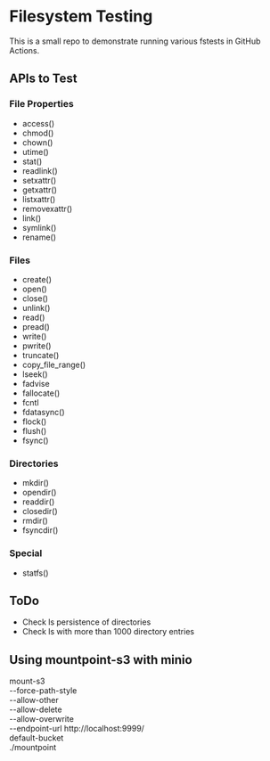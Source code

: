 # Filesystem Testing

This is a small repo to demonstrate running various fstests in GitHub Actions.

## APIs to Test

### File Properties

- access()
- chmod()
- chown()
- utime()
- stat()
- readlink()
- setxattr()
- getxattr()
- listxattr()
- removexattr()
- link()
- symlink()
- rename()

### Files

- create()
- open()
- close()
- unlink()
- read()
- pread()
- write()
- pwrite()
- truncate()
- copy_file_range()
- lseek()
- fadvise
- fallocate()
- fcntl
- fdatasync()
- flock()
- flush()
- fsync()

### Directories

- mkdir()
- opendir()
- readdir()
- closedir()
- rmdir()
- fsyncdir()

### Special

- statfs()

## ToDo

- Check ls persistence of directories
- Check ls with more than 1000 directory entries

## Using mountpoint-s3 with minio

mount-s3 \
 --force-path-style \
 --allow-other \
 --allow-delete \
 --allow-overwrite \
 --endpoint-url http://localhost:9999/ \
 default-bucket \
 ./mountpoint
